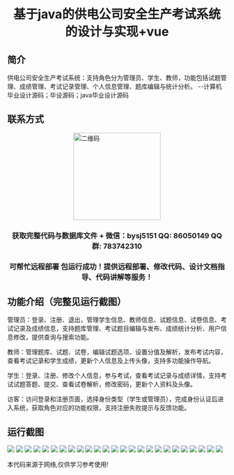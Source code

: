 <p><h1 align="center">基于java的供电公司安全生产考试系统的设计与实现+vue</h1></p>

## 简介
供电公司安全生产考试系统：支持角色分为管理员、学生、教师，功能包括试题管理、成绩管理、考试记录管理、个人信息管理、题库编辑与统计分析。    --计算机毕业设计源码；毕设源码；java毕业设计源码


## 联系方式
<img src="https://bs-1329754181.cos.ap-shanghai.myqcloud.com/wx.jpg" alt="二维码" style="display: block; margin: 0 auto;" width="200px">
<p><h3 align="center">获取完整代码与数据库文件 + 微信：bysj5151 QQ: 86050149 QQ群: 783742310</h3></p>
<p><h3 align="center">可帮忙远程部署 包运行成功！提供远程部署、修改代码、设计文档指导、代码讲解等服务！</h3></p>

## 功能介绍（完整见运行截图）
管理员：登录、注册、退出，管理学生信息、教师信息、试题信息、试卷信息、考试记录及成绩信息，支持题库管理、考试题目编辑与发布、成绩统计分析、用户信息修改，提供查询与搜索功能。

教师：管理题库、试题、试卷，编辑试题选项、设置分值及解析，发布考试内容，查看考试记录和学生成绩，更新个人信息及上传头像，支持多功能操作导航。

学生：登录、注册、修改个人信息，参与考试，查看考试记录与成绩详情，支持考试试题答题、提交、查看试卷解析，修改密码，更新个人资料及头像。

访客：访问登录和注册页面，选择身份类型（学生或管理员），完成身份认证后进入系统，获取角色对应的功能权限，支持注册失败提示与反馈功能。


## 运行截图
![](https://bs-1329754181.cos.ap-shanghai.myqcloud.com/ssm/PowerCompanySafetyProductionExamSystem/img/001.jpg)
![](https://bs-1329754181.cos.ap-shanghai.myqcloud.com/ssm/PowerCompanySafetyProductionExamSystem/img/002.jpg)
![](https://bs-1329754181.cos.ap-shanghai.myqcloud.com/ssm/PowerCompanySafetyProductionExamSystem/img/003.jpg)
![](https://bs-1329754181.cos.ap-shanghai.myqcloud.com/ssm/PowerCompanySafetyProductionExamSystem/img/004.jpg)
![](https://bs-1329754181.cos.ap-shanghai.myqcloud.com/ssm/PowerCompanySafetyProductionExamSystem/img/005.jpg)
![](https://bs-1329754181.cos.ap-shanghai.myqcloud.com/ssm/PowerCompanySafetyProductionExamSystem/img/006.jpg)
![](https://bs-1329754181.cos.ap-shanghai.myqcloud.com/ssm/PowerCompanySafetyProductionExamSystem/img/007.jpg)
![](https://bs-1329754181.cos.ap-shanghai.myqcloud.com/ssm/PowerCompanySafetyProductionExamSystem/img/008.jpg)
![](https://bs-1329754181.cos.ap-shanghai.myqcloud.com/ssm/PowerCompanySafetyProductionExamSystem/img/009.jpg)
![](https://bs-1329754181.cos.ap-shanghai.myqcloud.com/ssm/PowerCompanySafetyProductionExamSystem/img/010.jpg)
![](https://bs-1329754181.cos.ap-shanghai.myqcloud.com/ssm/PowerCompanySafetyProductionExamSystem/img/011.jpg)
![](https://bs-1329754181.cos.ap-shanghai.myqcloud.com/ssm/PowerCompanySafetyProductionExamSystem/img/012.jpg)
![](https://bs-1329754181.cos.ap-shanghai.myqcloud.com/ssm/PowerCompanySafetyProductionExamSystem/img/013.jpg)
![](https://bs-1329754181.cos.ap-shanghai.myqcloud.com/ssm/PowerCompanySafetyProductionExamSystem/img/014.jpg)
![](https://bs-1329754181.cos.ap-shanghai.myqcloud.com/ssm/PowerCompanySafetyProductionExamSystem/img/015.jpg)
![](https://bs-1329754181.cos.ap-shanghai.myqcloud.com/ssm/PowerCompanySafetyProductionExamSystem/img/016.jpg)
![](https://bs-1329754181.cos.ap-shanghai.myqcloud.com/ssm/PowerCompanySafetyProductionExamSystem/img/017.jpg)
![](https://bs-1329754181.cos.ap-shanghai.myqcloud.com/ssm/PowerCompanySafetyProductionExamSystem/img/018.jpg)
![](https://bs-1329754181.cos.ap-shanghai.myqcloud.com/ssm/PowerCompanySafetyProductionExamSystem/img/019.jpg)
![](https://bs-1329754181.cos.ap-shanghai.myqcloud.com/ssm/PowerCompanySafetyProductionExamSystem/img/020.jpg)
![](https://bs-1329754181.cos.ap-shanghai.myqcloud.com/ssm/PowerCompanySafetyProductionExamSystem/img/021.jpg)
![](https://bs-1329754181.cos.ap-shanghai.myqcloud.com/ssm/PowerCompanySafetyProductionExamSystem/img/022.jpg)
![](https://bs-1329754181.cos.ap-shanghai.myqcloud.com/ssm/PowerCompanySafetyProductionExamSystem/img/023.jpg)
![](https://bs-1329754181.cos.ap-shanghai.myqcloud.com/ssm/PowerCompanySafetyProductionExamSystem/img/024.jpg)
![](https://bs-1329754181.cos.ap-shanghai.myqcloud.com/ssm/PowerCompanySafetyProductionExamSystem/img/025.jpg)

<p>本代码来源于网络,仅供学习参考使用!</p>
